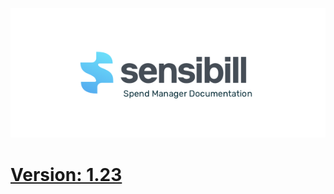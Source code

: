![Sensibill](Sensibill-Logo.png)

# [Version: 1.23](https://sensibill.github.io/sensibill-ios-documentation/)
